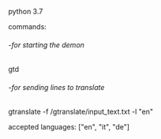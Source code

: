 python 3.7

commands:
###### -for starting the demon
gtd     
###### -for sending lines to translate
gtranslate -f /gtranslate/input_text.txt -l "en"

accepted languages: ["en", "it", "de"]